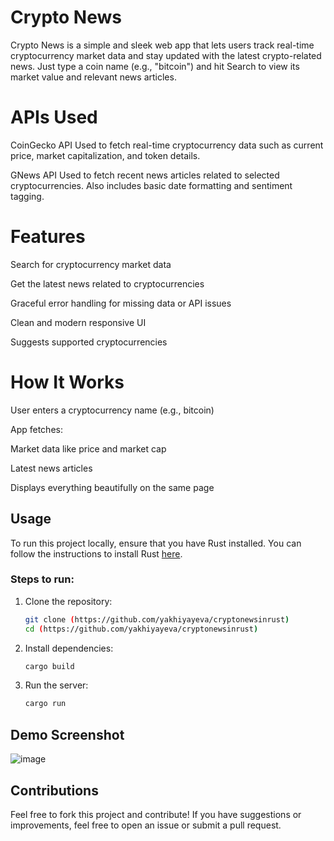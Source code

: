 # Crypto News
Crypto News is a simple and sleek web app that lets users track real-time cryptocurrency market data and stay updated with the latest crypto-related news. Just type a coin name (e.g., "bitcoin") and hit Search to view its market value and relevant news articles.
# APIs Used
CoinGecko API
Used to fetch real-time cryptocurrency data such as current price, market capitalization, and token details.

GNews API
Used to fetch recent news articles related to selected cryptocurrencies. Also includes basic date formatting and sentiment tagging.
# Features
 Search for cryptocurrency market data

 Get the latest news related to cryptocurrencies

 Graceful error handling for missing data or API issues

 Clean and modern responsive UI

 Suggests supported cryptocurrencies

# How It Works
User enters a cryptocurrency name (e.g., bitcoin)

App fetches:

Market data like price and market cap

Latest news articles

Displays everything beautifully on the same page
## Usage

To run this project locally, ensure that you have Rust installed. You can follow the instructions to install Rust [here](https://www.rust-lang.org/learn/get-started).

### Steps to run:

1. Clone the repository:
    ```bash
    git clone (https://github.com/yakhiyayeva/cryptonewsinrust)
    cd (https://github.com/yakhiyayeva/cryptonewsinrust)
    ```

2. Install dependencies:
    ```bash
    cargo build
    ```

3. Run the server:
    ```bash
    cargo run


## Demo Screenshot
![image](https://github.com/user-attachments/assets/439511c5-cf8f-4db4-bc0c-5adeecdd6d0d)



## Contributions

Feel free to fork this project and contribute! If you have suggestions or improvements, feel free to open an issue or submit a pull request.


